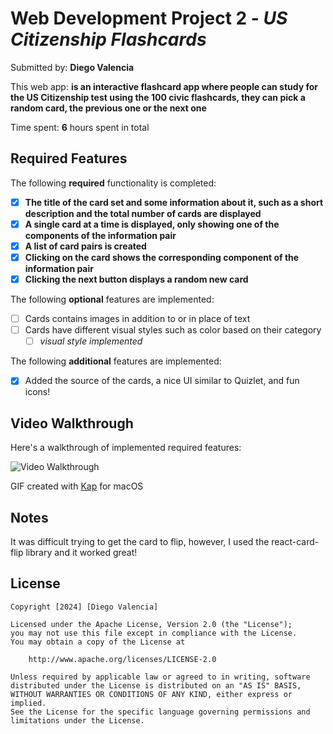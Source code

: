 # Web Development Project 2 - *US Citizenship Flashcards*

Submitted by: **Diego Valencia**

This web app: **is an interactive flashcard app where people can study for the US Citizenship test using the 100 civic flashcards, they can pick a random card, the previous one or the next one**

Time spent: **6** hours spent in total

## Required Features

The following **required** functionality is completed:

- [x] **The title of the card set and some information about it, such as a short description and the total number of cards are displayed**
- [x] **A single card at a time is displayed, only showing one of the components of the information pair**
- [x] **A list of card pairs is created**
- [x] **Clicking on the card shows the corresponding component of the information pair**
- [x] **Clicking the next button displays a random new card**

The following **optional** features are implemented:

- [ ] Cards contains images in addition to or in place of text
- [ ] Cards have different visual styles such as color based on their category
  - [ ] *visual style implemented*

The following **additional** features are implemented:

* [x] Added the source of the cards, a nice UI similar to Quizlet, and fun icons!

## Video Walkthrough

Here's a walkthrough of implemented required features:

<img src='/flashcards/src/assets/flashcardswalkthrough.gif' title='Video Walkthrough' alt='Video Walkthrough' />


GIF created with [Kap](https://getkap.co/) for macOS

## Notes

It was difficult trying to get the card to flip, however, I used the react-card-flip library and it worked great!
## License

    Copyright [2024] [Diego Valencia]

    Licensed under the Apache License, Version 2.0 (the "License");
    you may not use this file except in compliance with the License.
    You may obtain a copy of the License at

        http://www.apache.org/licenses/LICENSE-2.0

    Unless required by applicable law or agreed to in writing, software
    distributed under the License is distributed on an "AS IS" BASIS,
    WITHOUT WARRANTIES OR CONDITIONS OF ANY KIND, either express or implied.
    See the License for the specific language governing permissions and
    limitations under the License.